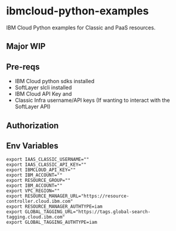 # ibmcloud-python-examples
IBM Cloud Python examples for Classic and PaaS resources. 

## Major WIP

## Pre-reqs
 - IBM Cloud python sdks installed 
 - SoftLayer slcli installed 
 - IBM Cloud API Key and 
 - Classic Infra username/API keys (If wanting to interact with the SoftLayer API)

## Authorization 


## Env Variables

```
export IAAS_CLASSIC_USERNAME=""
export IAAS_CLASSIC_API_KEY=""
export IBMCLOUD_API_KEY=""
export IBM_ACCOUNT=""
export RESOURCE_GROUP=""
export IBM_ACCOUNT=""
export VPC_REGION=""
export RESOURCE_MANAGER_URL="https://resource-controller.cloud.ibm.com"
export RESOURCE_MANAGER_AUTHTYPE=iam
export GLOBAL_TAGGING_URL="https://tags.global-search-tagging.cloud.ibm.com"
export GLOBAL_TAGGING_AUTHTYPE=iam
```

